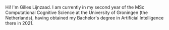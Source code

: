 Hi! I'm Gilles Lijnzaad. I am currently in my second year of the MSc Computational Cognitive Science at the University of Groningen (the Netherlands), having obtained my Bachelor's degree in Artificial Intelligence there in 2021.

<!---
gilleslijnzaad/gilleslijnzaad is a ✨ special ✨ repository because its `README.md` (this file) appears on your GitHub profile.
You can click the Preview link to take a look at your changes.
--->
